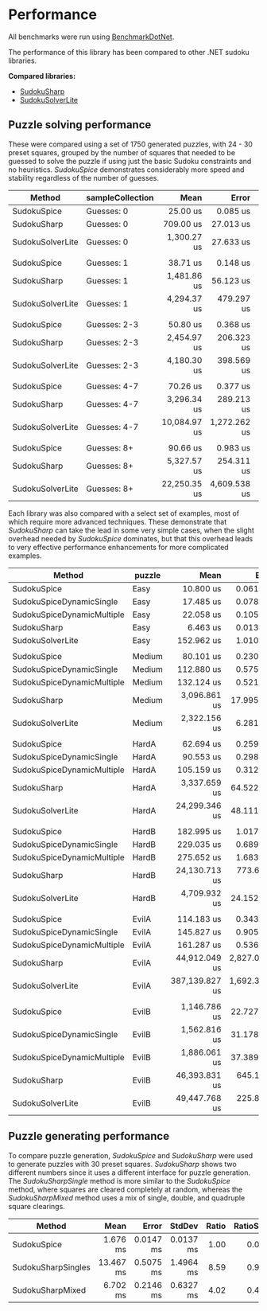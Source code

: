 # Performance

All benchmarks were run using [BenchmarkDotNet](https://benchmarkdotnet.org/articles/overview.html).

The performance of this library has been compared to other .NET sudoku libraries.

**Compared libraries:**

* [SudokuSharp](https://github.com/BenjaminChambers/SudokuSharp)
* [SudokuSolverLite](https://github.com/zhiliangxu/SudokuSolver)

## Puzzle solving performance

These were compared using a set of 1750 generated puzzles, with 24 - 30 preset squares, grouped
by the number of squares that needed to be guessed to solve the puzzle if using just the basic
Sudoku constraints and no heuristics. *SudokuSpice* demonstrates considerably more speed and
stability regardless of the number of guesses.

|           Method | sampleCollection |         Mean |        Error |        StdDev |       Median |  Ratio | RatioSD |
|----------------- |----------------- |-------------:|-------------:|--------------:|-------------:|-------:|--------:|
|      SudokuSpice |       Guesses: 0 |     25.00 us |     0.085 us |      0.071 us |     25.00 us |   1.00 |    0.00 |
|      SudokuSharp |       Guesses: 0 |    709.00 us |    27.013 us |     79.647 us |    701.11 us |  27.43 |    2.66 |
| SudokuSolverLite |       Guesses: 0 |  1,300.27 us |    27.633 us |     81.475 us |  1,290.03 us |  52.21 |    3.29 |
|                  |                  |              |              |               |              |        |         |
|      SudokuSpice |       Guesses: 1 |     38.71 us |     0.148 us |      0.138 us |     38.67 us |   1.00 |    0.00 |
|      SudokuSharp |       Guesses: 1 |  1,481.86 us |    56.123 us |    165.479 us |  1,488.57 us |  38.29 |    4.89 |
| SudokuSolverLite |       Guesses: 1 |  4,294.37 us |   479.297 us |  1,390.527 us |  4,286.78 us | 105.17 |   27.35 |
|                  |                  |              |              |               |              |        |         |
|      SudokuSpice |     Guesses: 2-3 |     50.80 us |     0.368 us |      0.344 us |     50.80 us |   1.00 |    0.00 |
|      SudokuSharp |     Guesses: 2-3 |  2,454.97 us |   206.323 us |    608.348 us |  2,398.61 us |  49.75 |    9.34 |
| SudokuSolverLite |     Guesses: 2-3 |  4,180.30 us |   398.569 us |  1,162.644 us |  3,845.99 us |  79.28 |   24.93 |
|                  |                  |              |              |               |              |        |         |
|      SudokuSpice |     Guesses: 4-7 |     70.26 us |     0.377 us |      0.353 us |     70.13 us |   1.00 |    0.00 |
|      SudokuSharp |     Guesses: 4-7 |  3,296.34 us |   289.213 us |    852.750 us |  3,252.51 us |  52.05 |    9.55 |
| SudokuSolverLite |     Guesses: 4-7 | 10,084.97 us | 1,272.262 us |  3,731.324 us |  9,882.79 us | 136.87 |   52.80 |
|                  |                  |              |              |               |              |        |         |
|      SudokuSpice |      Guesses: 8+ |     90.66 us |     0.983 us |      0.920 us |     90.67 us |   1.00 |    0.00 |
|      SudokuSharp |      Guesses: 8+ |  5,327.57 us |   254.311 us |    749.842 us |  5,226.59 us |  56.97 |    7.24 |
| SudokuSolverLite |      Guesses: 8+ | 22,250.35 us | 4,609.538 us | 13,518.978 us | 19,216.59 us | 205.14 |  130.03 |

Each library was also compared with a select set of examples, most of which require more advanced
techniques. These demonstrate that *SudokuSharp* can take the lead in some very simple cases, when
the slight overhead needed by *SudokuSpice* dominates, but that this overhead leads to very
effective performance enhancements for more complicated examples.

|                     Method | puzzle |           Mean |         Error |        StdDev |    Ratio | RatioSD |
|--------------------------- |------- |---------------:|--------------:|--------------:|---------:|--------:|
|                SudokuSpice |   Easy |      10.800 us |     0.0617 us |     0.0547 us |     1.00 |    0.00 |
|   SudokuSpiceDynamicSingle |   Easy |      17.485 us |     0.0788 us |     0.0698 us |     1.62 |    0.01 |
| SudokuSpiceDynamicMultiple |   Easy |      22.058 us |     0.1055 us |     0.0935 us |     2.04 |    0.01 |
|                SudokuSharp |   Easy |       6.463 us |     0.0132 us |     0.0123 us |     0.60 |    0.00 |
|           SudokuSolverLite |   Easy |     152.962 us |     1.0108 us |     0.9455 us |    14.15 |    0.10 |
|                            |        |                |               |               |          |         |
|                SudokuSpice | Medium |      80.101 us |     0.2304 us |     0.1924 us |     1.00 |    0.00 |
|   SudokuSpiceDynamicSingle | Medium |     112.880 us |     0.5757 us |     0.4808 us |     1.41 |    0.01 |
| SudokuSpiceDynamicMultiple | Medium |     132.124 us |     0.5214 us |     0.4877 us |     1.65 |    0.01 |
|                SudokuSharp | Medium |   3,096.861 us |    17.9954 us |    15.9525 us |    38.64 |    0.22 |
|           SudokuSolverLite | Medium |   2,322.156 us |     6.2815 us |     5.8758 us |    29.00 |    0.09 |
|                            |        |                |               |               |          |         |
|                SudokuSpice |  HardA |      62.694 us |     0.2599 us |     0.2432 us |     1.00 |    0.00 |
|   SudokuSpiceDynamicSingle |  HardA |      90.553 us |     0.2985 us |     0.2792 us |     1.44 |    0.01 |
| SudokuSpiceDynamicMultiple |  HardA |     105.159 us |     0.3129 us |     0.2927 us |     1.68 |    0.01 |
|                SudokuSharp |  HardA |   3,337.659 us |    64.5223 us |    83.8972 us |    52.92 |    1.44 |
|           SudokuSolverLite |  HardA |  24,299.346 us |    48.1113 us |    42.6494 us |   387.66 |    1.41 |
|                            |        |                |               |               |          |         |
|                SudokuSpice |  HardB |     182.995 us |     1.0175 us |     0.9518 us |     1.00 |    0.00 |
|   SudokuSpiceDynamicSingle |  HardB |     229.035 us |     0.6892 us |     0.6446 us |     1.25 |    0.01 |
| SudokuSpiceDynamicMultiple |  HardB |     275.652 us |     1.6837 us |     1.4926 us |     1.51 |    0.01 |
|                SudokuSharp |  HardB |  24,130.713 us |   773.6002 us | 2,268.8353 us |   127.55 |   14.89 |
|           SudokuSolverLite |  HardB |   4,709.932 us |    24.1520 us |    20.1680 us |    25.72 |    0.20 |
|                            |        |                |               |               |          |         |
|                SudokuSpice |  EvilA |     114.183 us |     0.3430 us |     0.3208 us |     1.00 |    0.00 |
|   SudokuSpiceDynamicSingle |  EvilA |     145.827 us |     0.9058 us |     0.8030 us |     1.28 |    0.01 |
| SudokuSpiceDynamicMultiple |  EvilA |     161.287 us |     0.5366 us |     0.5019 us |     1.41 |    0.01 |
|                SudokuSharp |  EvilA |  44,912.049 us | 2,827.0948 us | 8,335.7527 us |   382.90 |   46.80 |
|           SudokuSolverLite |  EvilA | 387,139.827 us | 1,692.3841 us | 1,583.0571 us | 3,390.54 |   17.20 |
|                            |        |                |               |               |          |         |
|                SudokuSpice |  EvilB |   1,146.786 us |    22.7274 us |    27.9113 us |     1.00 |    0.00 |
|   SudokuSpiceDynamicSingle |  EvilB |   1,562.816 us |    31.1789 us |    29.1647 us |     1.36 |    0.05 |
| SudokuSpiceDynamicMultiple |  EvilB |   1,886.061 us |    37.3895 us |    63.4901 us |     1.65 |    0.09 |
|                SudokuSharp |  EvilB |  46,393.831 us |   645.1314 us |   603.4563 us |    40.38 |    1.02 |
|           SudokuSolverLite |  EvilB |  49,447.768 us |   225.8081 us |   211.2210 us |    43.04 |    0.97 |

## Puzzle generating performance

To compare puzzle generation, *SudokuSpice* and *SudokuSharp* were used to generate puzzles with 30
preset squares. *SudokuSharp* shows two different numbers since it uses a different interface for
puzzle generation. The *SudokuSharpSingle* method is more similar to the *SudokuSpice* method,
where squares are cleared completely at random, whereas the *SudokuSharpMixed* method uses a mix of
single, double, and quadruple square clearings.

|             Method |      Mean |     Error |    StdDev | Ratio | RatioSD |
|------------------- |----------:|----------:|----------:|------:|--------:|
|        SudokuSpice |  1.676 ms | 0.0147 ms | 0.0137 ms |  1.00 |    0.00 |
| SudokuSharpSingles | 13.467 ms | 0.5075 ms | 1.4964 ms |  8.59 |    0.97 |
|   SudokuSharpMixed |  6.702 ms | 0.2146 ms | 0.6327 ms |  4.02 |    0.43 |
